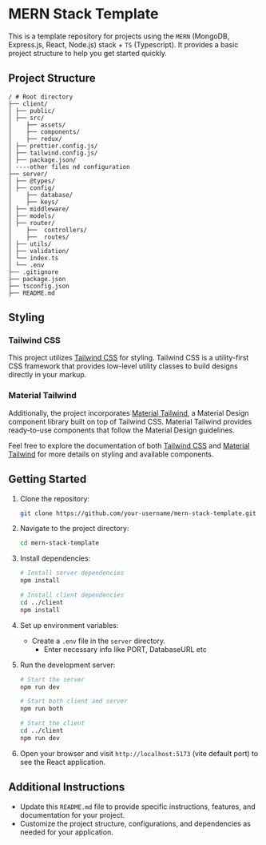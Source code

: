 # MERN Stack Template

This is a template repository for projects using the `MERN` (MongoDB, Express.js, React, Node.js) stack + `TS` (Typescript). It provides a basic project structure to help you get started quickly.

## Project Structure

```
/ # Root directory
├── client/    
│ ├── public/   
│ ├── src/   
│    ├── assets/   
│    ├── components/   
│    ├── redux/   
│ ├── prettier.config.js/      
│ ├── tailwind.config.js/      
│ ├── package.json/      
│ ----other files nd configuration  
├── server/     
│ ├── @types/   
│ ├── config/
│    ├── database/
│    ├── keys/
│ ├── middleware/ 
│ ├── models/  
│ ├── router/ 
│    ├──  controllers/
│    ├──  routes/
│ ├── utils/ 
│ ├── validation/  
│ └── index.ts 
│ └── .env 
├── .gitignore 
├── package.json 
├── tsconfig.json 
├── README.md 

````

## Styling

### Tailwind CSS

This project utilizes [Tailwind CSS](https://tailwindcss.com/) for styling. Tailwind CSS is a utility-first CSS framework that provides low-level utility classes to build designs directly in your markup.

### Material Tailwind

Additionally, the project incorporates [Material Tailwind](https://material-tailwind.com/), a Material Design component library built on top of Tailwind CSS. Material Tailwind provides ready-to-use components that follow the Material Design guidelines.

Feel free to explore the documentation of both [Tailwind CSS](https://tailwindcss.com/docs) and [Material Tailwind](https://material-tailwind.com/docs) for more details on styling and available components.

## Getting Started

1. Clone the repository:

   ```bash
   git clone https://github.com/your-username/mern-stack-template.git

2. Navigate to the project directory:

   ```bash
   cd mern-stack-template
   ```

3. Install dependencies:

   ```bash
   # Install server dependencies
   npm install

   # Install client dependencies
   cd ../client
   npm install
   ```

4. Set up environment variables:

   - Create a `.env` file in the `server` directory.
      - Enter necessary info like PORT, DatabaseURL etc 

5. Run the development server:

   ```bash
   # Start the server
   npm run dev

   # Start both client and server
   npm run both

   # Start the client
   cd ../client
   npm run dev 
   ```

6. Open your browser and visit `http://localhost:5173` (vite default port) to see the React application.

## Additional Instructions

- Update this `README.md` file to provide specific instructions, features, and documentation for your project.
- Customize the project structure, configurations, and dependencies as needed for your application.

